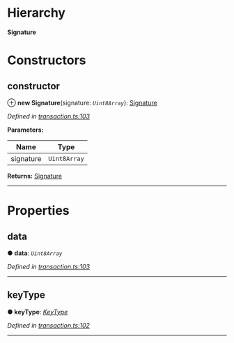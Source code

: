 

# Hierarchy

**Signature**

# Constructors

<a id="constructor"></a>

##  constructor

⊕ **new Signature**(signature: *`Uint8Array`*): [Signature](_transaction_.signature.md)

*Defined in [transaction.ts:103](https://github.com/nearprotocol/nearlib/blob/b1a6029/src.ts/transaction.ts#L103)*

**Parameters:**

| Name | Type |
| ------ | ------ |
| signature | `Uint8Array` |

**Returns:** [Signature](_transaction_.signature.md)

___

# Properties

<a id="data"></a>

##  data

**● data**: *`Uint8Array`*

*Defined in [transaction.ts:103](https://github.com/nearprotocol/nearlib/blob/b1a6029/src.ts/transaction.ts#L103)*

___
<a id="keytype"></a>

##  keyType

**● keyType**: *[KeyType](../enums/_utils_key_pair_.keytype.md)*

*Defined in [transaction.ts:102](https://github.com/nearprotocol/nearlib/blob/b1a6029/src.ts/transaction.ts#L102)*

___

